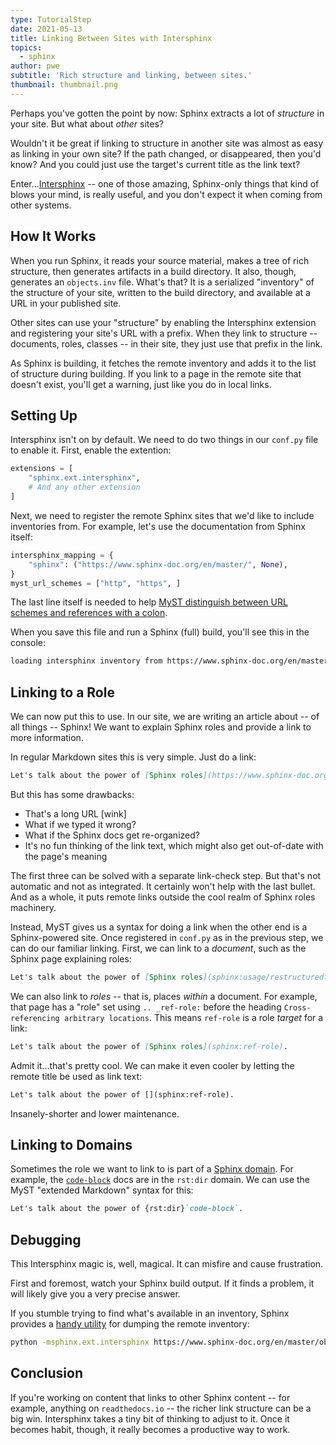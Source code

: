 ```yaml
---
type: TutorialStep
date: 2021-05-13
title: Linking Between Sites with Intersphinx
topics:
  - sphinx
author: pwe
subtitle: 'Rich structure and linking, between sites.'
thumbnail: thumbnail.png
---
```


Perhaps you've gotten the point by now: Sphinx extracts a lot of *structure* in your site.
But what about *other* sites?

Wouldn't it be great if linking to structure in another site was almost as easy as linking in your own site?
If the path changed, or disappeared, then you'd know?
And you could just use the target's current title as the link text?

Enter...[Intersphinx](https://docs.readthedocs.io/en/stable/guides/intersphinx.html) -- one of those amazing, Sphinx-only things that kind of blows your mind, is really useful, and you don't expect it when coming from other systems.

## How It Works

When you run Sphinx, it reads your source material, makes a tree of rich structure, then generates artifacts in a build directory.
It also, though, generates an `objects.inv` file.
What's that?
It is a serialized "inventory" of the structure of your site, written to the build directory, and available at a URL in your published site.

Other sites can use your "structure" by enabling the Intersphinx extension and registering your site's URL with a prefix.
When they link to structure -- documents, roles, classes -- in their site, they just use that prefix in the link.

As Sphinx is building, it fetches the remote inventory and adds it to the list of structure during building.
If you link to a page in the remote site that doesn't exist, you'll get a warning, just like you do in local links.

## Setting Up

Intersphinx isn't on by default.
We need to do two things in our `conf.py` file to enable it.
First, enable the extention:

```python
extensions = [
    "sphinx.ext.intersphinx",
    # And any other extension
]    
```

Next, we need to register the remote Sphinx sites that we'd like to include inventories from.
For example, let's use the documentation from Sphinx itself:

```python
intersphinx_mapping = {
    "sphinx": ("https://www.sphinx-doc.org/en/master/", None),
}
myst_url_schemes = ["http", "https", ]
```

The last line itself is needed to help [MyST distinguish between URL schemes and references with a colon](https://github.com/executablebooks/MyST-Parser/issues/246).

When you save this file and run a Sphinx (full) build, you'll see this in the console:

```bash
loading intersphinx inventory from https://www.sphinx-doc.org/en/master/objects.inv...
```

## Linking to a Role

We can now put this to use.
In our site, we are writing an article about -- of all things -- Sphinx!
We want to explain Sphinx roles and provide a link to more information.

In regular Markdown sites this is very simple. Just do a link:

```markdown
Let's talk about the power of [Sphinx roles](https://www.sphinx-doc.org/en/master/usage/restructuredtext/roles.html#ref-role).
```

But this has some drawbacks:

- That's a long URL [wink]
- What if we typed it wrong?
- What if the Sphinx docs get re-organized?
- It's no fun thinking of the link text, which might also get out-of-date with the page's meaning

The first three can be solved with a separate link-check step.
But that's not automatic and not as integrated.
It certainly won't help with the last bullet.
And as a whole, it puts remote links outside the cool realm of Sphinx roles machinery.

Instead, MyST gives us a syntax for doing a link when the other end is a Sphinx-powered site.
Once registered in `conf.py` as in the previous step, we can do our familiar linking.
First, we can link to a *document*, such as the Sphinx page explaining roles:

```markdown
Let's talk about the power of [Sphinx roles](sphinx:usage/restructuredtext/roles).
```

We can also link to *roles* -- that is, places *within* a document.
For example, that page has a "role" set using `.. _ref-role:` before the heading `Cross-referencing arbitrary locations`.
This means `ref-role` is a role *target* for a link:

```markdown
Let's talk about the power of [Sphinx roles](sphinx:ref-role).
```

Admit it...that's pretty cool.
We can make it even cooler by letting the remote title be used as link text:

```markdown
Let's talk about the power of [](sphinx:ref-role).
```

Insanely-shorter and lower maintenance.

## Linking to Domains

Sometimes the role we want to link to is part of a [Sphinx domain](https://www.sphinx-doc.org/en/master/usage/restructuredtext/domains.html).
For example, the [`code-block`](https://www.sphinx-doc.org/en/master/usage/restructuredtext/directives.html#directive-code-block) docs are in the `rst:dir` domain.
We can use the MyST "extended Markdown" syntax for this:

```markdown
Let's talk about the power of {rst:dir}`code-block`.
```

## Debugging

This Intersphinx magic is, well, magical.
It can misfire and cause frustration.

First and foremost, watch your Sphinx build output.
If it finds a problem, it will likely give you a very precise answer.

If you stumble trying to find what's available in an inventory, Sphinx provides a [handy utility](https://docs.readthedocs.io/en/stable/guides/intersphinx.html#using-intersphinx) for dumping the remote inventory:

```bash
python -msphinx.ext.intersphinx https://www.sphinx-doc.org/en/master/objects.inv
```

## Conclusion

If you're working on content that links to other Sphinx content -- for example, anything on `readthedocs.io` -- the richer link structure can be a big win.
Intersphinx takes a tiny bit of thinking to adjust to it.
Once it becomes habit, though, it really becomes a productive way to work.
